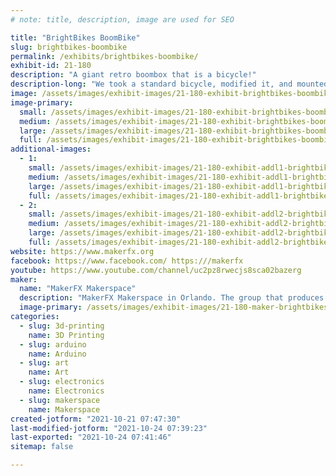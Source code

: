 ```yaml
---
# note: title, description, image are used for SEO

title: "BrightBikes BoomBike"
slug: brightbikes-boombike
permalink: /exhibits/brightbikes-boombike/
exhibit-id: 21-180
description: "A giant retro boombox that is a bicycle!"
description-long: "We took a standard bicycle, modified it, and mounted a giant, functional 80&#039;s style boombox to the front. The BoomBike features a 900 watt sound system, and more than 16,000 LEDS! "
image: /assets/images/exhibit-images/21-180-exhibit-brightbikes-boombike-photo-oct-15-7-33-16-pm-1-2-large.png
image-primary: 
  small: /assets/images/exhibit-images/21-180-exhibit-brightbikes-boombike-photo-oct-15-7-33-16-pm-1-2-small.png
  medium: /assets/images/exhibit-images/21-180-exhibit-brightbikes-boombike-photo-oct-15-7-33-16-pm-1-2-medium.png
  large: /assets/images/exhibit-images/21-180-exhibit-brightbikes-boombike-photo-oct-15-7-33-16-pm-1-2-large.png
  full: /assets/images/exhibit-images/21-180-exhibit-brightbikes-boombike-photo-oct-15-7-33-16-pm-1-2-full.png
additional-images: 
  - 1:
    small: /assets/images/exhibit-images/21-180-exhibit-addl1-brightbikes-boombike-immerse-boombike-orlando-weekly-small.jpg
    medium: /assets/images/exhibit-images/21-180-exhibit-addl1-brightbikes-boombike-immerse-boombike-orlando-weekly-medium.jpg
    large: /assets/images/exhibit-images/21-180-exhibit-addl1-brightbikes-boombike-immerse-boombike-orlando-weekly-large.jpg
    full: /assets/images/exhibit-images/21-180-exhibit-addl1-brightbikes-boombike-immerse-boombike-orlando-weekly-full.jpg
  - 2:
    small: /assets/images/exhibit-images/21-180-exhibit-addl2-brightbikes-boombike-img-3226-small.jpg
    medium: /assets/images/exhibit-images/21-180-exhibit-addl2-brightbikes-boombike-img-3226-medium.jpg
    large: /assets/images/exhibit-images/21-180-exhibit-addl2-brightbikes-boombike-img-3226-large.jpg
    full: /assets/images/exhibit-images/21-180-exhibit-addl2-brightbikes-boombike-img-3226-full.jpg
website: https://www.makerfx.org
facebook: https://www.facebook.com/ https:///makerfx
youtube: https://www.youtube.com/channel/uc2pz8rwecjs8sca02bazerg
maker: 
  name: "MakerFX Makerspace"
  description: "MakerFX Makerspace in Orlando. The group that produces MakerFaire Orlando!"
  image-primary: /assets/images/exhibit-images/21-180-maker-brightbikes-boombike-download-medium.png
categories: 
  - slug: 3d-printing
    name: 3D Printing
  - slug: arduino
    name: Arduino
  - slug: art
    name: Art
  - slug: electronics
    name: Electronics
  - slug: makerspace
    name: Makerspace
created-jotform: "2021-10-21 07:47:30"
last-modified-jotform: "2021-10-24 07:39:23"
last-exported: "2021-10-24 07:41:46"
sitemap: false

---
```

